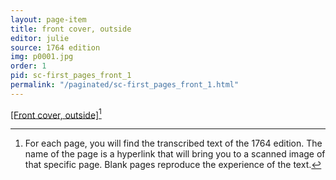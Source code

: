 ```yaml
---
layout: page-item
title: front cover, outside
editor: julie
source: 1764 edition
img: p0001.jpg
order: 1
pid: sc-first_pages_front_1
permalink: "/paginated/sc-first_pages_front_1.html"
---
```



[[Front cover, outside]]({{site.baseurl}}/images/{{page.img}})[^ffcout1]


[^ffcout1]: For each page, you will find the transcribed text of the 1764 edition. The name of the page is a hyperlink that will bring you to a scanned image of that specific page. Blank pages reproduce the experience of the text.
